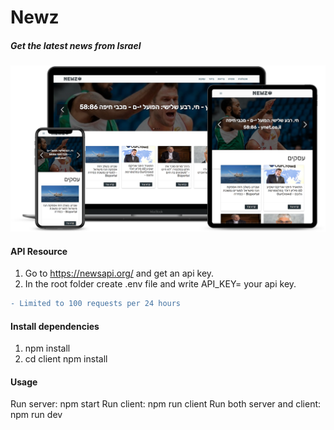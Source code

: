 # Newz
##### Get the latest news from Israel

![title](client/src/assets/images/newz-smartmockup.png)


#### API Resource
1. Go to https://newsapi.org/ and get an api key.
2. In the root folder create .env file and write API_KEY= your api key.
```diff
- Limited to 100 requests per 24 hours
```


#### Install dependencies
1. npm install
2. cd client npm install

#### Usage
Run server: npm start
Run client: npm run client
Run both server and client: npm run dev


